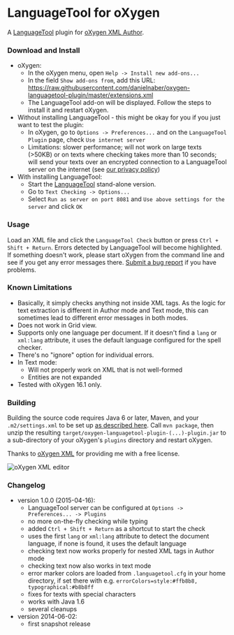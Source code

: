LanguageTool for oXygen
=======================

A [LanguageTool](https://languagetool.org/) plugin
for [oXygen XML Author](http://www.oxygenxml.com/download_oxygenxml_author.html).

### Download and Install

* oXygen:
    * In the oXygen menu, open `Help -> Install new add-ons...`
    * In the field `Show add-ons from`, add this URL:
      https://raw.githubusercontent.com/danielnaber/oxygen-languagetool-plugin/master/extensions.xml
    * The LanguageTool add-on will be displayed. Follow the steps to install it and
      restart oXygen.
* Without installing LanguageTool - this might be okay for you if you just want to
  test the plugin:
    * In oXygen, go to `Options -> Preferences...` and on the `LanguageTool Plugin`
      page, check `Use internet server`
    * Limitations: slower performance; will not work on large texts (>50KB) or on texts
      where checking takes more than 10 seconds; will send 
      your texts over an encrypted connection to a LanguageTool server on the internet
      (see [our privacy policy](https://languagetool.org/privacy/))
* With installing LanguageTool:
    * Start the [LanguageTool](https://languagetool.org) stand-alone version.
    * Go to `Text Checking -> Options...`
    * Select `Run as server on port 8081` and `Use above settings for the server`
      and click `OK`

### Usage

Load an XML file and click the `LanguageTool Check` button or press `Ctrl + Shift + Return`.
Errors detected by LanguageTool will become highlighted. If something doesn't work,
please start oXygen from the command line and see if you get any error messages there.
[Submit a bug report](https://github.com/danielnaber/oxygen-languagetool-plugin/issues) if
you have problems.

### Known Limitations

* Basically, it simply checks anything not inside XML tags. As the logic for
  text extraction is different in Author mode and Text mode, this can sometimes
  lead to different error messages in both modes.
* Does not work in Grid view.
* Supports only one language per document. If it doesn't find a `lang` or `xml:lang`
  attribute, it uses the default language configured for the spell checker.
* There's no "ignore" option for individual errors.
* In Text mode:
    * Will not properly work on XML that is not well-formed
    * Entities are not expanded
* Tested with oXygen 16.1 only.


### Building

Building the source code requires Java 6 or later, Maven, and your `.m2/settings.xml` to be set up
[as described here](http://www.oxygenxml.com/oxygen_sdk_maven.html#maven_sdk_configuration).
Call `mvn package`, then unzip the resulting `target/oxygen-languagetool-plugin-(...)-plugin.jar`
to a sub-directory of your oXygen's `plugins` directory and restart oXygen.

Thanks to [oXygen XML](http://www.oxygenxml.com) for providing me with a free license.

![oXygen XML editor](http://www.oxygenxml.com/img/resources/oxygen190x62.png)

### Changelog

* version 1.0.0 (2015-04-16):
    * LanguageTool server can be configured at `Options -> Preferences... -> Plugins`
    * no more on-the-fly checking while typing
    * added `Ctrl + Shift + Return` as a shortcut to start the check
    * uses the first `lang` or `xml:lang` attribute to detect the document language,
      if none is found, it uses the default language
    * checking text now works properly for nested XML tags in Author mode
    * checking text now also works in text mode
    * error marker colors are loaded from `.languagetool.cfg` in your home directory,
      if set there with e.g. `errorColors=style:#ffb8b8, typographical:#b8b8ff`
    * fixes for texts with special characters
    * works with Java 1.6
    * several cleanups
* version 2014-06-02:
    * first snapshot release
